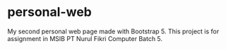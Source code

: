 # personal-web
My second personal web page made with Bootstrap 5.
This project is for assignment in MSIB PT Nurul Fikri Computer Batch 5.
